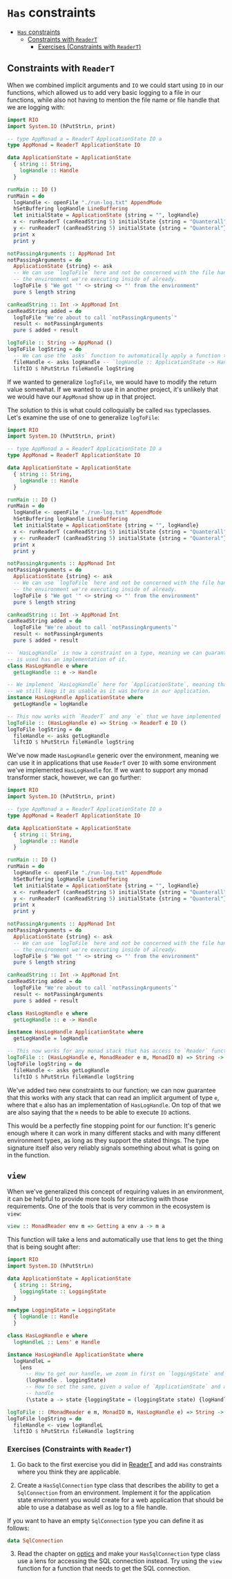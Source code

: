 # `Has` constraints

- [`Has` constraints](#has-constraints)
  - [Constraints with `ReaderT`](#constraints-with-readert)
    - [Exercises (Constraints with `ReaderT`)](#exercises-constraints-with-readert)

## Constraints with `ReaderT`

When we combined implicit arguments and `IO` we could start using `IO` in our functions, which
allowed us to add very basic logging to a file in our functions, while also not having to mention
the file name or file handle that we are logging with:

```haskell
import RIO
import System.IO (hPutStrLn, print)

-- type AppMonad a = ReaderT ApplicationState IO a
type AppMonad = ReaderT ApplicationState IO

data ApplicationState = ApplicationState
  { string :: String,
    logHandle :: Handle
  }

runMain :: IO ()
runMain = do
  logHandle <- openFile "./run-log.txt" AppendMode
  hSetBuffering logHandle LineBuffering
  let initialState = ApplicationState {string = "", logHandle}
  x <- runReaderT (canReadString 5) initialState {string = "Quanterall"}
  y <- runReaderT (canReadString 5) initialState {string = "Quanteral"}
  print x
  print y

notPassingArguments :: AppMonad Int
notPassingArguments = do
  ApplicationState {string} <- ask
  -- We can use `logToFile` here and not be concerned with the file handle because we know it's in
  -- the environment we're executing inside of already.
  logToFile $ "We got '" <> string <> "' from the environment"
  pure $ length string

canReadString :: Int -> AppMonad Int
canReadString added = do
  logToFile "We're about to call `notPassingArguments`"
  result <- notPassingArguments
  pure $ added + result

logToFile :: String -> AppMonad ()
logToFile logString = do
  -- We can use the `asks` function to automatically apply a function to the environment
  fileHandle <- asks logHandle -- `logHandle :: ApplicationState -> Handle`
  liftIO $ hPutStrLn fileHandle logString
```

If we wanted to generalize `logToFile`, we would have to modify the return value somewhat. If we
wanted to use it in another project, it's unlikely that we would have our `AppMonad` show up in that
project.

The solution to this is what could colloquially be called `Has` typeclasses. Let's examine the use
of one to generalize `logToFile`:

```haskell
import RIO
import System.IO (hPutStrLn, print)

-- type AppMonad a = ReaderT ApplicationState IO a
type AppMonad = ReaderT ApplicationState IO

data ApplicationState = ApplicationState
  { string :: String,
    logHandle :: Handle
  }

runMain :: IO ()
runMain = do
  logHandle <- openFile "./run-log.txt" AppendMode
  hSetBuffering logHandle LineBuffering
  let initialState = ApplicationState {string = "", logHandle}
  x <- runReaderT (canReadString 5) initialState {string = "Quanterall"}
  y <- runReaderT (canReadString 5) initialState {string = "Quanteral"}
  print x
  print y

notPassingArguments :: AppMonad Int
notPassingArguments = do
  ApplicationState {string} <- ask
  -- We can use `logToFile` here and not be concerned with the file handle because we know it's in
  -- the environment we're executing inside of already.
  logToFile $ "We got '" <> string <> "' from the environment"
  pure $ length string

canReadString :: Int -> AppMonad Int
canReadString added = do
  logToFile "We're about to call `notPassingArguments`"
  result <- notPassingArguments
  pure $ added + result

-- `HasLogHandle` is now a constraint on a type, meaning we can guarantee that whatever generic type
-- is used has an implementation of it.
class HasLogHandle e where
  getLogHandle :: e -> Handle

-- We implement `HasLogHandle` here for `ApplicationState`, meaning that while we've genericized it,
-- we still keep it as usable as it was before in our application.
instance HasLogHandle ApplicationState where
  getLogHandle = logHandle

-- This now works with `ReaderT` and any `e` that we have implemented `HasLogHandle` for.
logToFile :: (HasLogHandle e) => String -> ReaderT e IO ()
logToFile logString = do
  fileHandle <- asks getLogHandle
  liftIO $ hPutStrLn fileHandle logString
```

We've now made `HasLogHandle` generic over the environment, meaning we can use it in applications
that use `ReaderT` over `IO` with some environment we've implemented `HasLogHandle` for. If we want
to support any monad transformer stack, however, we can go further:

```haskell
import RIO
import System.IO (hPutStrLn, print)

-- type AppMonad a = ReaderT ApplicationState IO a
type AppMonad = ReaderT ApplicationState IO

data ApplicationState = ApplicationState
  { string :: String,
    logHandle :: Handle
  }

runMain :: IO ()
runMain = do
  logHandle <- openFile "./run-log.txt" AppendMode
  hSetBuffering logHandle LineBuffering
  let initialState = ApplicationState {string = "", logHandle}
  x <- runReaderT (canReadString 5) initialState {string = "Quanterall"}
  y <- runReaderT (canReadString 5) initialState {string = "Quanteral"}
  print x
  print y

notPassingArguments :: AppMonad Int
notPassingArguments = do
  ApplicationState {string} <- ask
  -- We can use `logToFile` here and not be concerned with the file handle because we know it's in
  -- the environment we're executing inside of already.
  logToFile $ "We got '" <> string <> "' from the environment"
  pure $ length string

canReadString :: Int -> AppMonad Int
canReadString added = do
  logToFile "We're about to call `notPassingArguments`"
  result <- notPassingArguments
  pure $ added + result

class HasLogHandle e where
  getLogHandle :: e -> Handle

instance HasLogHandle ApplicationState where
  getLogHandle = logHandle

-- This now works for any monad stack that has access to `Reader` functionality as well as `IO`.
logToFile :: (HasLogHandle e, MonadReader e m, MonadIO m) => String -> m ()
logToFile logString = do
  fileHandle <- asks getLogHandle
  liftIO $ hPutStrLn fileHandle logString
```

We've added two new constraints to our function; we can now guarantee that this works with any stack
that can read an implicit argument of type `e`, where that `e` also has an implementation of
`HasLogHandle`. On top of that we are also saying that the `m` needs to be able to execute `IO`
actions.

This would be a perfectly fine stopping point for our function: It's generic enough where it can
work in many different stacks and with many different environment types, as long as they support
the stated things. The type signature itself also very reliably signals something about what is
going on in the function.

## `view`

When we've generalized this concept of requiring values in an environment, it can be helpful to provide
more tools for interacting with those requirements. One of the tools that is very common in the
ecosystem is `view`:

```haskell
view :: MonadReader env m => Getting a env a -> m a
```

This function will take a lens and automatically use that lens to get the thing that is being sought
after:

```haskell
import RIO
import System.IO (hPutStrLn)

data ApplicationState = ApplicationState
  { string :: String,
    loggingState :: LoggingState
  }

newtype LoggingState = LoggingState
  { logHandle :: Handle
  }

class HasLogHandle e where
  logHandleL :: Lens' e Handle

instance HasLogHandle ApplicationState where
  logHandleL =
    lens
      -- How to get our handle, we zoom in first on `loggingState` and then `loggingState`
      (logHandle . loggingState)
      -- How to set the same, given a value of `ApplicationState` and a new value for the log
      -- handle
      (\state a -> state {loggingState = (loggingState state) {logHandle = a}})

logToFile :: (MonadReader e m, MonadIO m, HasLogHandle e) => String -> m ()
logToFile logString = do
  fileHandle <- view logHandleL
  liftIO $ hPutStrLn fileHandle logString
```

### Exercises (Constraints with `ReaderT`)

1. Go back to the first exercise you did in [ReaderT](./09-reader-and-readert.md) and add `Has` constraints
   where you think they are applicable.

2. Create a `HasSqlConnection` type class that describes the ability to get a `SqlConnection` from
   an environment. Implement it for the application state environment you would create for a web
   application that should be able to use a database as well as log to a file handle.

If you want to have an empty `SqlConnection` type you can define it as follows:

```haskell
data SqlConnection
```

3. Read the chapter on [optics](./13-optics.md) and make your `HasSqlConnection` type class use a
   lens for accessing the SQL connection instead. Try using the `view` function for a function that
   needs to get the SQL connection.
